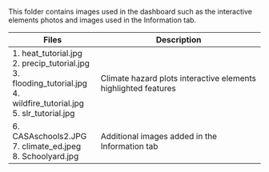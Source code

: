 This folder contains images used in the dashboard such as the interactive elements photos and images used in the Information tab.


| Files | Description |
| ------ | ----------- |
| 1. heat_tutorial.jpg <br> 2. precip_tutorial.jpg <br> 3. flooding_tutorial.jpg <br> 4. wildfire_tutorial.jpg <br> 5. slr_tutorial.jpg | Climate hazard plots interactive elements highlighted features |
| 6. CASAschools2.JPG <br> 7. climate_ed.jpeg <br> 8. Schoolyard.jpg | Additional images added in the Information tab |
